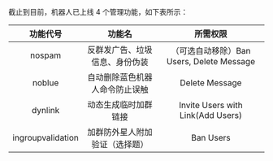 截止到目前，机器人已上线 4 个管理功能，如下表所示：

| 功能代号 | 功能名 | 所需权限 |
| :---: | :---: | :---: |
| nospam | 反群发广告、垃圾信息、身份伪装 | （可选自动移除）Ban Users, Delete Message |
| noblue | 自动删除蓝色机器人命令防止误触 | Delete Message |
| dynlink | 动态生成临时加群链接 | Invite Users with Link\(Add Users\) |
| ingroupvalidation | 加群防外星人附加验证（选择题） | Ban Users |



